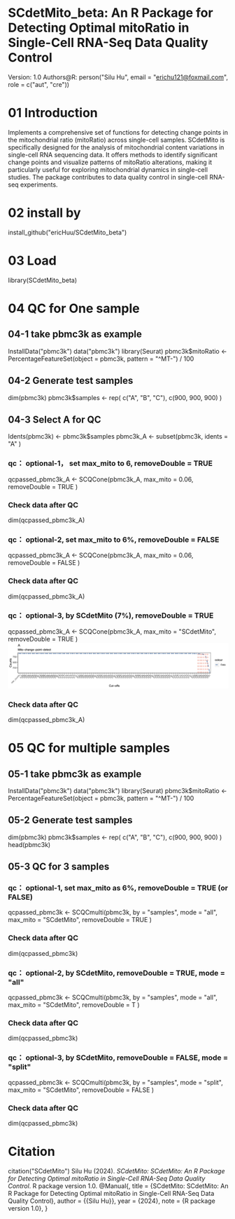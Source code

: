# SCdetMito_beta: An R Package for Detecting Optimal mitoRatio in Single-Cell RNA-Seq Data Quality Control
Version: 1.0
Authors@R: person("Silu Hu", email = "erichu121@foxmail.com", role = c("aut", "cre"))

# 01 Introduction
Implements a comprehensive set of functions for detecting change points in the mitochondrial ratio (mitoRatio) across single-cell samples. SCdetMito is specifically designed for the analysis of mitochondrial content variations in single-cell RNA sequencing data. It offers methods to identify significant change points and visualize patterns of mitoRatio alterations, making it particularly useful for exploring mitochondrial dynamics in single-cell studies. The package contributes to data quality control in single-cell RNA-seq experiments.

# 02 install by
install_github("ericHuu/SCdetMito_beta")

# 03 Load
library(SCdetMito_beta)

# 04 QC for One sample 
## 04-1 take pbmc3k as example
InstallData("pbmc3k")
data("pbmc3k")
library(Seurat)
pbmc3k$mitoRatio <- PercentageFeatureSet(object = pbmc3k, pattern = "^MT-") / 100
## 04-2 Generate test samples
dim(pbmc3k)
pbmc3k$samples <- rep(
    c("A", "B", "C"),
    c(900, 900, 900)
)
## 04-3 Select A for QC
Idents(pbmc3k) <- pbmc3k$samples
pbmc3k_A <- subset(pbmc3k,
    idents = "A"
)
### qc： optional-1， set max_mito to 6, removeDouble = TRUE
qcpassed_pbmc3k_A <- SCQCone(pbmc3k_A,
    max_mito = 0.06,
    removeDouble = TRUE
)
### Check data after QC
dim(qcpassed_pbmc3k_A)
### qc： optional-2, set max_mito to 6%, removeDouble = FALSE
qcpassed_pbmc3k_A <- SCQCone(pbmc3k_A,
    max_mito = 0.06,
    removeDouble = FALSE
)
### Check data after QC
dim(qcpassed_pbmc3k_A)
### qc： optional-3, by SCdetMito (7%), removeDouble = TRUE
qcpassed_pbmc3k_A <- SCQCone(pbmc3k_A,
    max_mito = "SCdetMito",
    removeDouble = TRUE
)
![image](https://github.com/ericHuu/SCdetMito_beta/blob/main/img/your-mito-change-point-detect.png)
### Check data after QC
dim(qcpassed_pbmc3k_A) 

# 05 QC for multiple samples
## 05-1 take pbmc3k as example
InstallData("pbmc3k")
data("pbmc3k")
library(Seurat)
pbmc3k$mitoRatio <- PercentageFeatureSet(object = pbmc3k, pattern = "^MT-") / 100
## 05-2 Generate test samples
dim(pbmc3k)
pbmc3k$samples <- rep(
    c("A", "B", "C"),
    c(900, 900, 900)
)
head(pbmc3k)
## 05-3 QC for 3 samples
### qc： optional-1, set max_mito as 6%, removeDouble = TRUE (or FALSE)
qcpassed_pbmc3k <- SCQCmulti(pbmc3k,
    by = "samples",
    mode = "all",
    max_mito = "SCdetMito",
    removeDouble = TRUE
)
### Check data after QC
dim(qcpassed_pbmc3k)

### qc： optional-2, by SCdetMito, removeDouble = TRUE, mode = "all"
qcpassed_pbmc3k <- SCQCmulti(pbmc3k,
    by = "samples",
    mode = "all",
    max_mito = "SCdetMito",
    removeDouble = T
)
### Check data after QC
dim(qcpassed_pbmc3k)

### qc： optional-3, by SCdetMito, removeDouble = FALSE, mode = "split"
qcpassed_pbmc3k <- SCQCmulti(pbmc3k,
    by = "samples",
    mode = "split",
    max_mito = "SCdetMito",
    removeDouble = FALSE
)
### Check data after QC
dim(qcpassed_pbmc3k)

# Citation
citation("SCdetMito")
  Silu Hu (2024). _SCdetMito: SCdetMito: An R Package for Detecting
  Optimal mitoRatio in Single-Cell RNA-Seq Data Quality Control_. R
  package version 1.0.
  @Manual{,
    title = {SCdetMito: SCdetMito: An R Package for Detecting Optimal mitoRatio in
Single-Cell RNA-Seq Data Quality Control},
    author = {{Silu Hu}},
    year = {2024},
    note = {R package version 1.0},
  }
